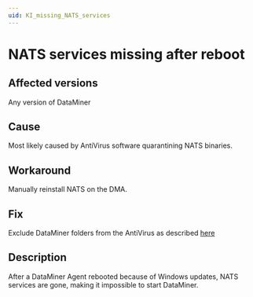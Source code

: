 ```yaml
---
uid: KI_missing_NATS_services
---
```


# NATS services missing after reboot

## Affected versions

Any  version of DataMiner

## Cause

Most likely caused by AntiVirus software quarantining NATS binaries.

## Workaround

Manually reinstall NATS on the DMA.

## Fix

Exclude DataMiner folders from the AntiVirus as described [here](xref:Regarding_antivirus_software)

## Description

After a DataMiner Agent rebooted because of Windows updates, NATS services are gone, making it impossible to start DataMiner.

